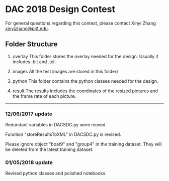 # DAC 2018 Design Contest

For general questions regarding this contest, please contact Xinyi Zhang <xinyizhang@pitt.edu>.

## Folder Structure

1. overlay
This folder stores the overlay needed for the design. Usually it includes <teamname>.bit and <teamname>.tcl.

2. images
All the test images are stored in this folder)

3. python
This folder contains the python classes needed for the design.

4. result
The results includes the coordinates of the resized pictures and the frame rate of each picture.

---

### 12/06/2017 update

Redundant variables in DACSDC.py were moved.

Function "storeResultsToXML" in DACSDC.py is revised.

Please ignore object "boat9" and "group4" in the training dataset. They will be deleted from the latest training dataset.

### 01/05/2018 update

Revised python classes and polished notebooks.
